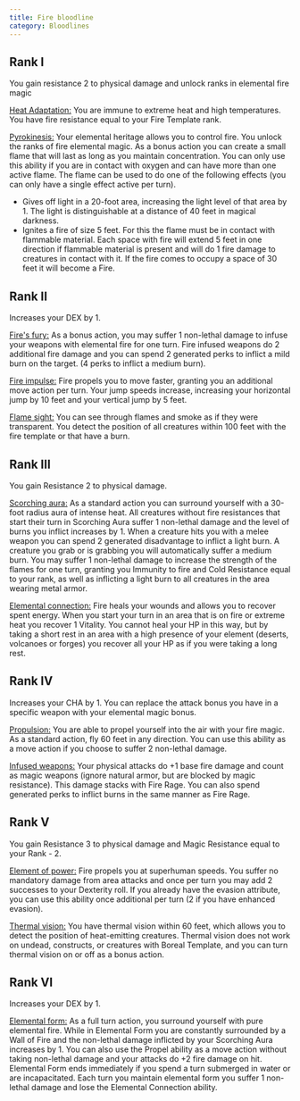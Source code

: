 ```yaml
---
title: Fire bloodline
category: Bloodlines
---
```


## Rank I 

You gain resistance 2 to physical damage and unlock ranks in elemental fire magic

<u>Heat Adaptation:</u> You are immune to extreme heat and high temperatures. You have fire resistance equal to your Fire Template rank.

<u>Pyrokinesis:</u> Your elemental heritage allows you to control fire. You unlock the ranks of fire elemental magic. As a bonus action you can create a small flame that will last as long as you maintain concentration. You can only use this ability if you are in contact with oxygen and can have more than one active flame. The flame can be used to do one of the following effects (you can only have a single effect active per turn).

- Gives off light in a 20-foot area, increasing the light level of that area by 1. The light is distinguishable at a distance of 40 feet in magical darkness.
- Ignites a fire of size 5 feet. For this the flame must be in contact with flammable material. Each space with fire will extend 5 feet in one direction if flammable material is present and will do 1 fire damage to creatures in contact with it. If the fire comes to occupy a space of 30 feet it will become a Fire.

## Rank II

Increases your DEX by 1.

<u>Fire's fury:</u> As a bonus action, you may suffer 1 non-lethal damage to infuse your weapons with elemental fire for one turn. Fire infused weapons do 2 additional fire damage and you can spend 2 generated perks to inflict a mild burn on the target. (4 perks to inflict a medium burn). 

<u>Fire impulse:</u> Fire propels you to move faster, granting you an additional move action per turn. Your jump speeds increase, increasing your horizontal jump by 10 feet and your vertical jump by 5 feet.

<u>Flame sight:</u> You can see through flames and smoke as if they were transparent. You detect the position of all creatures within 100 feet with the fire template or that have a burn.

## Rank III 

You gain Resistance 2 to physical damage.

<u>Scorching aura:</u> As a standard action you can surround yourself with a 30-foot radius aura of intense heat. All creatures without fire resistances that start their turn in Scorching Aura suffer 1 non-lethal damage and the level of burns you inflict increases by 1. When a creature hits you with a melee weapon you can spend 2 generated disadvantage to inflict a light burn. A creature you grab or is grabbing you will automatically suffer a medium burn. You may suffer 1 non-lethal damage to increase the strength of the flames for one turn, granting you Immunity to fire and Cold Resistance equal to your rank, as well as inflicting a light burn to all creatures in the area wearing metal armor.

<u>Elemental connection:</u> Fire heals your wounds and allows you to recover spent energy. When you start your turn in an area that is on fire or extreme heat you recover 1 Vitality. You cannot heal your HP in this way, but by taking a short rest in an area with a high presence of your element (deserts, volcanoes or forges) you recover all your HP as if you were taking a long rest. 

## Rank IV

Increases your CHA by 1. You can replace the attack bonus you have in a specific weapon with your elemental magic bonus.

<u>Propulsion:</u> You are able to propel yourself into the air with your fire magic. As a standard action, fly 60 feet in any direction. You can use this ability as a move action if you choose to suffer 2 non-lethal damage.

<u>Infused weapons:</u> Your physical attacks do +1 base fire damage and count as magic weapons (ignore natural armor, but are blocked by magic resistance). This damage stacks with Fire Rage. You can also spend generated perks to inflict burns in the same manner as Fire Rage.

## Rank V

You gain Resistance 3 to physical damage and Magic Resistance equal to your Rank - 2. 

<u>Element of power:</u> Fire propels you at superhuman speeds. You suffer no mandatory damage from area attacks and once per turn you may add 2 successes to your Dexterity roll. If you already have the evasion attribute, you can use this ability once additional per turn (2 if you have enhanced evasion). 

<u>Thermal vision:</u> You have thermal vision within 60 feet, which allows you to detect the position of heat-emitting creatures. Thermal vision does not work on undead, constructs, or creatures with Boreal Template, and you can turn thermal vision on or off as a bonus action. 

## Rank VI 

Increases your DEX by 1.

<u>Elemental form:</u> As a full turn action, you surround yourself with pure elemental fire. While in Elemental Form you are constantly surrounded by a Wall of Fire and the non-lethal damage inflicted by your Scorching Aura increases by 1. You can also use the Propel ability as a move action without taking non-lethal damage and your attacks do +2 fire damage on hit. Elemental Form ends immediately if you spend a turn submerged in water or are incapacitated. Each turn you maintain elemental form you suffer 1 non-lethal damage and lose the Elemental Connection ability.